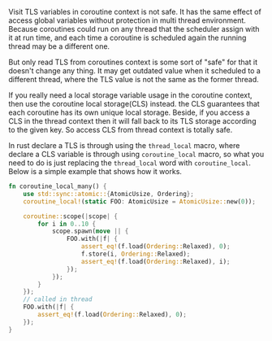 Visit TLS variables in coroutine context is not safe. It has the same effect of access global variables without protection in multi thread environment. Because coroutines could run on any thread that the scheduler assign with it at run time, and each time a coroutine is scheduled again the running thread may be a different one.

But only read TLS from coroutines context is some sort of "safe" for that it doesn't change any thing. It may get outdated value when it scheduled to a different thread, where the TLS value is not the same as the former thread.

If you really need a local storage variable usage in the coroutine context, then use the coroutine local storage(CLS) instead. the CLS guarantees that each coroutine has its own unique local storage. Beside, if you access a CLS in the thread context then it will fall back to its TLS storage according to the given key. So access CLS from thread context is totally safe.

In rust declare a TLS is through using the `thread_local` macro, where declare a CLS variable is through using `coroutine_local` macro, so what you need to do is just replacing the `thread_local` word with `coroutine_local`. Below is a simple example that shows how it works.

```rust
fn coroutine_local_many() {
    use std::sync::atomic::{AtomicUsize, Ordering};
    coroutine_local!(static FOO: AtomicUsize = AtomicUsize::new(0));

    coroutine::scope(|scope| {
        for i in 0..10 {
            scope.spawn(move || {
                FOO.with(|f| {
                    assert_eq!(f.load(Ordering::Relaxed), 0);
                    f.store(i, Ordering::Relaxed);
                    assert_eq!(f.load(Ordering::Relaxed), i);
                });
            });
        }
    });
    // called in thread
    FOO.with(|f| {
        assert_eq!(f.load(Ordering::Relaxed), 0);
    });
}
```

